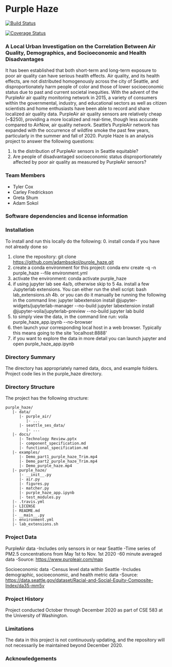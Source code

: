 # Purple Haze

[![Build Status](https://travis-ci.org/adambsokol/purple_haze.svg?branch=main)](https://travis-ci.org/adambsokol/purple_haze)

[![Coverage Status](https://coveralls.io/repos/github/adambsokol/purple_haze/badge.svg?branch=main)](https://coveralls.io/github/adambsokol/purple_haze?branch=main)

### A Local Urban Investigation on the Correlation Between Air Quality, Demographics, and Socioeconomic and Health Disadvantages

It has been established that both short-term and long-term exposure to poor air quality can have serious health effects. Air quality, and its health effects, are not distributed homogenously across the city of Seattle, and disproportionately harm people of color and those of lower socioeconomic status due to past and current societal inequities. With the advent of the PurpleAir air quality monitoring network in 2015, a variety of consumers within the governmental, industry, and educational sectors as well as citizen scientists and home enthusiasts have been able to record and share localized air quality data. PurpleAir air quality sensors are relatively cheap (~$250), providing a more localized and real-time, though less accurate compared to AirNow, air quality network. Seattle’s PurpleAir network has expanded with the occurrence of wildfire smoke the past few years, particularly in the summer and fall of 2020. Purple Haze is an analysis project to answer the following questions: 

1. Is the distribution of PurpleAir sensors in Seattle equitable? 
2. Are people of disadvantaged socioeconomic status disproportionately affected by poor air quality as measured by PurpleAir sensors?

### Team Members

* Tyler Cox
* Carley Fredrickson
* Greta Shum
* Adam Sokol

### Software dependencies and license information

### Installation
To install and run this locally do the following:
0. install conda if you have not already done so
1. clone the repository: git clone https://github.com/adambsokol/purple_haze.git
2. create a conda environment for this project: conda env create -q -n purple_haze --file environment.yml
3. activate the environment: conda activate purple_haze
4. if using jupyter lab see 4a/b, otherwise skip to 5
4a. install a few Jupyterlab extensions. You can either run the shell script: bash lab_extensions.sh
4b. or you can do it manually be running the following in the command line:
        jupyter labextension install @jupyter-widgets/jupyterlab-manager --no-build
        jupyter labextension install @jupyter-voila/jupyterlab-preview --no-build
        jupyter lab build
5. to simply view the data, in the command line run: voila purple_haze_app.ipynb --no-browser
6. then launch your corresponding local host in a web browser. Typically this means going to the site 'localhost:8888'
7. if you want to explore the data in more detail you can launch jupyter and open purple_haze_app.ipynb

### Directory Summary
The directory has appropriately named data, docs, and example folders. Project code lies in the purple_haze directory.

### Directory Structure

The project has the following structure:

```
purple_haze/
   |- data/
      |- purple_air/
         |- ...
      |- seattle_ses_data/
         |- ...
   |- docs/
      |- Technology Review.pptx
      |- component_specification.md
      |- functional_specification.md
   |- examples/
      |- Demo_part1_purple_haze_Trim.mp4
      |- Demo_part2_purple_haze_Trim.mp4
      |- Demo_purple_haze.mp4
   |- purple_haze/
      |- __init__.py
      |- air.py
      |- figures.py
      |- matcher.py
      |- purple_haze_app.ipynb
      |- test_modules.py
   |- .travis.yml
   |- LICENSE
   |- README.md
   |- __main__.py
   |- environment.yml
   |- lab_extensions.sh
```

### Project Data
PurpleAir data
-Includes only sensors in or near Seattle
-Time series of PM2.5 concentrations from May 1st to Nov. 1st 2020
-60 minute averaged data
-Source: https://www.purpleair.com/map

    
Socioeconomic data
-Census level data within Seattle
-Includes demographic, socioeconomic, and health metric data
-Source: https://data.seattle.gov/dataset/Racial-and-Social-Equity-Composite-Index/da35-mm5v


### Project History
Project conducted October through December 2020 as part of CSE 583 at the University of Washington.

###  Limitations
The data in this project is not continuously updating, and the repository will not necessarily be maintained beyond December 2020.

### Acknowledgements
